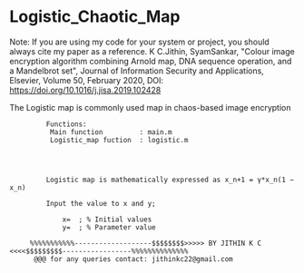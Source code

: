 # Logistic_Chaotic_Map

Note: If you are using my code for your system or project, you should always cite my paper as a reference. K C.Jithin, SyamSankar, "Colour image encryption algorithm combining Arnold map, DNA sequence operation, and a Mandelbrot set", Journal of Information Security and Applications, Elsevier, Volume 50, February 2020, DOI: https://doi.org/10.1016/j.jisa.2019.102428

The Logistic map is commonly used map in chaos-based image encryption

             
             Functions:
              Main function         : main.m
              Logistic_map fuction  : logistic.m
              
              
              
              
             Logistic map is mathematically expressed as x_n+1 = γ*x_n(1 − x_n) 
             
             Input the value to x and y;
             
                 x=  ; % Initial values
                 y=  ; % Parameter value

         %%%%%%%%%%%-------------------$$$$$$$$>>>>> BY JITHIN K C <<<<$$$$$$$$$-----------------%%%%%%%%%%%%%% 
          @@@ for any queries contact: jithinkc22@gmail.com
          
